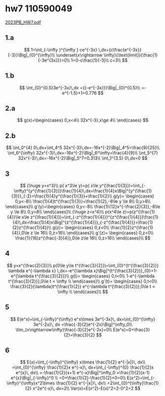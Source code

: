 # hw7 110590049

[2023PB\_HW7.pdf](https://file.notion.so/f/s/65d9c64d-82e7-4f4e-b3d7-85f2d07d9544/2023PB\_HW7.pdf?id=80354de8-6b80-4b03-bcaf-4335ca095dd5\&table=block\&spaceId=8101cf81-5e48-408b-b171-784b569f4d65\&expirationTimestamp=1687261773764\&signature=b8ZxxpiBHWb1g5QbVx91XvWUZlmEH2Pfr4uiSwogRbU\&downloadName=2023PB\_HW7.pdf)

## 1.a

$$
1=\int_{-\infty }^{\infty } ce^{-3x} \,dx={c\frac{e^{-3x}}{-3}}\Big|_{0}^{\infty}\\  \underset{x\rightarrow \infty}{\text{limit}}{\frac{1}{-3e^{3x}}}=0\\ 1=0-c\frac{1}{-3}\\ c=3\\
$$

## 1.b

$$
\int_{0}^{0.5}3e^{-3x}\,dx ={{-e^{-3x}}}\Big|_{0}^{0.5}\\ =-e^{-1.5}+1=0.776
$$

## 2.a

$$
g(x)=\begin{cases} 0,x<4\\ 32x^{-3},x\ge 4\\ \end{cases}
$$

## 2.b

$$
\int_0^{4} 0\,dx+\int_4^5 32x^{-3}\,dx=-16x^{-2}\Big|_4^5=\frac{9}{25}\\ \int_6^{\infty} 32x^{-3}\,dx=-16x^{-2}\Big|_6^\infty=\frac{4}{9}\\ \int_5^{7} 32x^{-3}\,dx=-16x^{-2}\Big|_5^7=0.313\\ \int_1^{3.5} 0\,dx=0
$$

## 3

$$
{\huge y=x^3}\\ p( x^3\le y)=p( x\le y^{\frac{1}{3}})=\int_{-\infty}^{y^{\frac{1}{3}}}\frac{1}{4}\,dx=\frac{1}{4}x\Big|^{y^{\frac{1}{3}}}_{-2}=\frac{1}{4}y^{\frac{1}{3}}+\frac{1}{2}\\ g(y)= \begin{cases} 0,y<-8\\ \frac{1}{4}t^{\frac{1}{3}}+\frac{1}{2},-8\le y \le 8\\ 0,y>8\\ \end{cases}\\ g'(y)=\begin{cases} 0,y<-8\\ \frac{1}{12}x^{-\frac{2}{3}},-8\le y \le 8\\ 0,y>8\\ \end{cases}\\ {\huge z=x^4}\\ p(x^4\le z)=p(z^{\frac{1}{4}}\le x\le z^{\frac{1}{4}})=\int_{-z^{\frac{1}{4}}}^{z^{\frac{1}{4}}}\frac{1}{4}\,dx=\frac{1}{4}x\Big|^{z^{\frac{1}{4}}}_{-z^{\frac{1}{4}}}=\frac{1}{2}z^{\frac{1}{4}}\\ g(z)= \begin{cases} 0,z<0\\ \frac{1}{2}z^{\frac{1}{4}},0\le z \le 16\\ 0,z>16\\ \end{cases}\\ g'(z)= \begin{cases} 0,z<0\\ \frac{1}{16}z^{\frac{-3}{4}},0\le z\le 16\\ 0,z>16\\ \end{cases}\\
$$

## 4

$$
y=x^{\frac{2}{3}}\\ p(0\le y\le t^{\frac{3}{2}})=\int_{0}^{t^{\frac{3}{2}}} \lambda e^{-\lambda x} \,dx=-e^{\lambda x}\Big|^{t^{\frac{3}{2}}}_{0}=1-e^{\lambda t^{\frac{3}{2}}}\\ g(t)= \begin{cases} 0,t<0\\ 1-e^{-\lambda t^{\frac{3}{2}}},0\le t < \infty \\ \end{cases}\\ g'(t)= \begin{cases} 0,t<0\\ \frac{3}{2}{\lambda}t^{\frac{1}{2}} e^{-\lambda t^{\frac{3}{2}}},0\le t < \infty \\ \end{cases}\\
$$

## 5

$$
E(e^x)=\int_{-\infty}^{\infty} e^x\times 3e^{-3x}\, dx=\int_{0}^{\infty} 3e^{-2x}\, dx =\frac{-3}{2}e^{-2x}\Big|^\infty_0\\ \lim_{x\rightarrow\infty}\frac{-3}{2}e^{-2x}=0\\ E(e^x)=0+\frac{3}{2}=\frac{3}{2}
$$

## 6

$$
E(x)=\int_{-\infty}^{\infty} x\times \frac{1}{2} e^{-|x|}\, dx\\ =\int_{0}^{\infty} \frac{1}{2}x e^{-x}\, dx+\int_{-\infty}^{0} \frac{1}{2}x e^{x}\, dx\\ =-\frac{1}{2}(x+1) e^{-x}\Big|^\infty_0 +\frac{1}{2}(x-1) e^{x}\Big|_{-\infty}^0 \\ =0+\frac{1}{2}-\frac{1}{2}+0=0\\ E(x^2)=\int_{-\infty}^{\infty}x^2\times \frac{1}{2} e^{-|x|}\, dx\\ =2\int_{0}^{\infty}\frac{1}{2} x^2e^{-x}\, dx=2\\ Var(x)=E(x^2)-E(x)^2=2-0^2=2
$$
